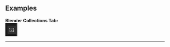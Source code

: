 ## Examples

**Blender Collections Tab:**  
![collections_tab.png](../../_resources/collections_tab.png)

* * *